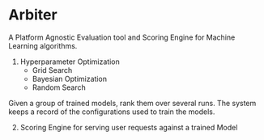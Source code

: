 # Arbiter
A Platform Agnostic Evaluation tool and Scoring Engine for Machine Learning algorithms.

1. Hyperparameter Optimization
     - Grid Search
     - Bayesian Optimization
     - Random Search

  Given a group of trained models, rank them over several runs. The system keeps a record of the
  configurations used to train the models.

2. Scoring Engine for serving user requests against a trained Model



